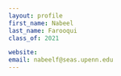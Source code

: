 ```yaml
---
layout: profile
first_name: Nabeel
last_name: Farooqui
class_of: 2021

website:
email: nabeelf@seas.upenn.edu
---
```


<!-- @format -->
